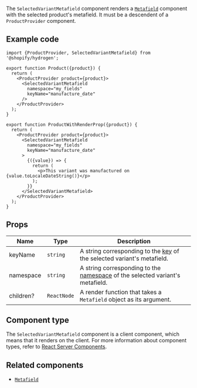 <!-- This file is generated from source code in the Shopify/hydrogen repo. Edit the files in /packages/hydrogen/src/components/SelectedVariantMetafield and run 'yarn generate-docs' at the root of this repo. For more information, refer to https://github.com/Shopify/shopify-dev/blob/main/content/internal/operations/hydrogen-reference-docs.md. -->

The `SelectedVariantMetafield` component renders a [`Metafield`](/api/hydrogen/components/primitive/metafield)
component with the selected product's metafield.
It must be a descendent of a `ProductProvider` component.

## Example code

```tsx
import {ProductProvider, SelectedVariantMetafield} from '@shopify/hydrogen';

export function Product({product}) {
  return (
    <ProductProvider product={product}>
      <SelectedVariantMetafield
        namespace="my_fields"
        keyName="manufacture_date"
      />
    </ProductProvider>
  );
}

export function ProductWithRenderProp({product}) {
  return (
    <ProductProvider product={product}>
      <SelectedVariantMetafield
        namespace="my_fields"
        keyName="manufacture_date"
      >
        {({value}) => {
          return (
            <p>This variant was manufactured on {value.toLocaleDateString()}</p>
          );
        }}
      </SelectedVariantMetafield>
    </ProductProvider>
  );
}
```

## Props

| Name      | Type                   | Description                                                                                                                        |
| --------- | ---------------------- | ---------------------------------------------------------------------------------------------------------------------------------- |
| keyName   | <code>string</code>    | A string corresponding to the [key](/api/storefront/reference/common-objects/metafield) of the selected variant's metafield.       |
| namespace | <code>string</code>    | A string corresponding to the [namespace](/api/storefront/reference/common-objects/metafield) of the selected variant's metafield. |
| children? | <code>ReactNode</code> | A render function that takes a `Metafield` object as its argument.                                                                 |

## Component type

The `SelectedVariantMetafield` component is a client component, which means that it renders on the client. For more information about component types, refer to [React Server Components](/custom-storefronts/hydrogen/framework/react-server-components).

## Related components

- [`Metafield`](/api/hydrogen/components/primitive/metafield)
